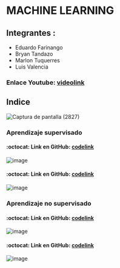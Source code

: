 # MACHINE LEARNING

## Integrantes :
- Eduardo Farinango
- Bryan Tandazo
- Marlon Tuquerres
- Luis Valencia

### Enlace Youtube: [videolink](https://youtu.be/BgbCV2x_nro)

## Indice
![Captura de pantalla (2827)](https://user-images.githubusercontent.com/77359338/174866426-0a5b5758-a81c-406b-b2dd-f6089baecda9.png)

### Aprendizaje supervisado
#### :octocat: Link en GitHub: [codelink](https://github.com/stalin246/Python/blob/main/MachineLearning/Types%20of%20learning/Supervisado/ArbolDesicion/IA_Supervisado_arbol.ipynb)
![image](https://user-images.githubusercontent.com/77359338/174866792-a1dd05d0-3411-4694-9d38-19c5348ed9c4.png)
#### :octocat: Link en GitHub: [codelink](https://github.com/stalin246/Python/blob/main/MachineLearning/Supervisado/RegresionLogistica/Regresion_logistica.ipynb)
![image](https://user-images.githubusercontent.com/77359338/174867847-f40653ef-ee12-4475-add4-b41a3121980f.png)
### Aprendizaje no supervisado
#### :octocat: Link en GitHub: [codelink](https://github.com/MarlonAdrian/Aprendizaje-no-supervisado/blob/main/No_supervisado.ipynb)
![image](https://user-images.githubusercontent.com/77359338/174868337-feb15e77-c92f-4135-bda0-bc059b7ace30.png)
#### :octocat: Link en GitHub: [codelink](https://github.com/BryanTnz/ReconocimientoFacialIA)
![image](https://user-images.githubusercontent.com/77359338/174868879-c4de3aa4-9ac1-486b-8480-e54e59058e29.png)

